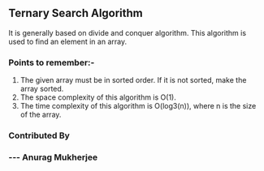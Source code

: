 ## Ternary Search Algorithm

It is generally based on divide and conquer algorithm. This algorithm is used to find an element in an array.

### Points to remember:-

1. The given array must be in sorted order. If it is not sorted, make the array sorted.
2. The space complexity of this algorithm is O(1).
3. The time complexity of this algorithm is O(log3(n)), where n is the size of the array.


### Contributed By 
###        --- Anurag Mukherjee